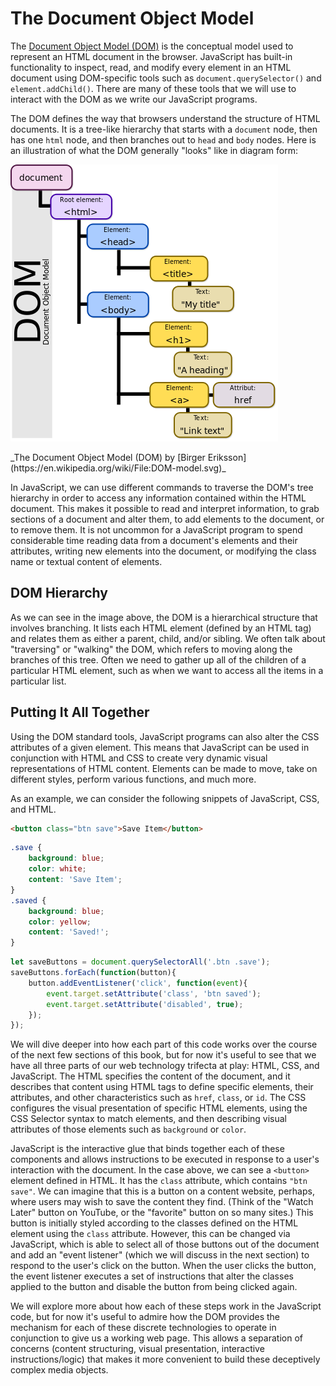 # The Document Object Model
The [Document Object Model (DOM)](https://en.wikipedia.org/wiki/Document_Object_Model) is the conceptual model used to represent an HTML document in the browser. JavaScript has built-in functionality to inspect, read, and modify every element in an HTML document using DOM-specific tools such as `document.querySelector()` and `element.addChild()`. There are many of these tools that we will use to interact with the DOM as we write our JavaScript programs.

The DOM defines the way that browsers understand the structure of HTML documents. It is a tree-like hierarchy that starts with a `document` node, then has one `html` node, and then branches out to `head` and `body` nodes. Here is an illustration of what the DOM generally "looks" like in diagram form:

![The Document Object Model (DOM) by Birger Eriksson](/images/dom-model.png)

<caption>_The Document Object Model (DOM) by [Birger Eriksson](https://en.wikipedia.org/wiki/File:DOM-model.svg)_</caption>

In JavaScript, we can use different commands to traverse the DOM's tree hierarchy in order to access any information contained within the HTML document. This makes it possible to read and interpret information, to grab sections of a document and alter them, to add elements to the document, or to remove them. It is not uncommon for a JavaScript program to spend considerable time reading data from a document's elements and their attributes, writing new elements into the document, or modifying the class name or textual content of elements. 

## DOM Hierarchy
As we can see in the image above, the DOM is a hierarchical structure that involves branching. It lists each HTML element (defined by an HTML tag) and relates them as either a parent, child, and/or sibling. We often talk about "traversing" or "walking" the DOM, which refers to moving along the branches of this tree. Often we need to gather up all of the children of a particular HTML element, such as when we want to access all the items in a particular list. 

## Putting It All Together

Using the DOM standard tools, JavaScript programs can also alter the CSS attributes of a given element. This means that JavaScript can be used in conjunction with HTML and CSS to create very dynamic visual representations of HTML content. Elements can be made to move, take on different styles, perform various functions, and much more. 

As an example, we can consider the following snippets of JavaScript, CSS, and HTML.

```html
<button class="btn save">Save Item</button>
```

``` css
.save {
    background: blue;
    color: white;
    content: 'Save Item';
}
.saved {
    background: blue;
    color: yellow;
    content: 'Saved!';
}
```

```js
let saveButtons = document.querySelectorAll('.btn .save');
saveButtons.forEach(function(button){
    button.addEventListener('click', function(event){
        event.target.setAttribute('class', 'btn saved');
        event.target.setAttribute('disabled', true);
    });
});
```

We will dive deeper into how each part of this code works over the course of the next few sections of this book, but for now it's useful to see that we have all three parts of our web technology trifecta at play: HTML, CSS, and JavaScript. The HTML specifies the content of the document, and it describes that content using HTML tags to define specific elements, their attributes, and other characteristics such as `href`, `class`, or `id`. The CSS configures the visual presentation of specific HTML elements, using the CSS Selector syntax to match elements, and then describing visual attributes of those elements such as `background` or `color`.

JavaScript is the interactive glue that binds together each of these components and allows instructions to be executed in response to a user's interaction with the document. In the case above, we can see a `<button>` element defined in HTML. It has the `class` attribute, which contains `"btn save"`. We can imagine that this is a button on a content website, perhaps, where users may wish to save the content they find. (Think of the "Watch Later" button on YouTube, or the "favorite" button on so many sites.) This button is initially styled according to the classes defined on the HTML element using the `class` attribute. However, this can be changed via JavaScript, which is able to select all of those buttons out of the document and add an "event listener" (which we will discuss in the next section) to respond to the user's click on the button. When the user clicks the button, the event listener executes a set of instructions that alter the classes applied to the button and disable the button from being clicked again.

We will explore more about how each of these steps work in the JavaScript code, but for now it's useful to admire how the DOM provides the mechanism for each of these discrete technologies to operate in conjunction to give us a working web page. This allows a separation of concerns (content structuring, visual presentation, interactive instructions/logic) that makes it more convenient to build these deceptively complex media objects.







